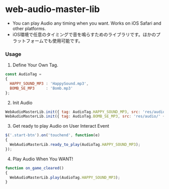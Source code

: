 # web-audio-master-lib
- You can play Audio any timing when you want. Works on iOS Safari and other platforms.
- iOS環境で任意のタイミングで音を鳴らすためのライブラリです。ほかのプラットフォームでも使用可能です。

### Usage

1. Define Your Own Tag.
```js
const AudioTag =
{
  HAPPY_SOUND_MP3 : 'HappySound.mp3',
  BOMB_SE_MP3     : 'Bomb.mp3'
};
```

2. Init Audio
```js
WebAudioMasterLib.init({ tag: AudioTag.HAPPY_SOUND_MP3, src: 'res/audio/' + AudioTag.HAPPY_SOUND_MP3 });
WebAudioMasterLib.init({ tag: AudioTag.BOMB_SE_MP3, src: 'res/audio/' + AudioTag.BOMB_SE_MP3 });
```

3. Get ready to play Audio on User Interact Event
```js
$('.start-btn').on('touchend', function(e)
{
  WebAudioMasterLib.ready_to_play(AudioTag.HAPPY_SOUND_MP3);
});
```
4. Play Audio When You WANT!
```js
function on_game_cleared()
{
  WebAudioMasterLib.play(AudioTag.HAPPY_SOUND_MP3);
}
```
